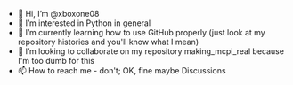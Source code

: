 - 👋 Hi, I’m @xboxone08
- 👀 I’m interested in Python in general
- 🌱 I’m currently learning how to use GitHub properly (just look at my repository histories and you'll know what I mean)
- 💞️ I’m looking to collaborate on my repository making_mcpi_real because I'm too dumb for this
- 📫 How to reach me - don't; OK, fine maybe Discussions
